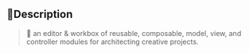 <h2>📝Description</h2>

> 📐 an editor & workbox of reusable, composable, model, view, and controller modules for architecting creative projects.
